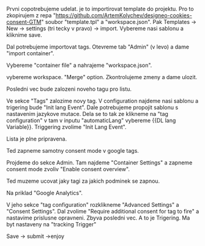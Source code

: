 Prvni copotrebujeme udelat. je to importirovat template do projektu. Pro to zkopirujem z repa "https://github.com/ArtemKolychev/designeo-cookies-consent-GTM" soubor "template.tpl" a "workspace.json". Pak Templates -> New -> settings (tri tecky v pravo) -> import. Vybereme nasi sablonu a kliknime save.

Dal potrebujeme importovat tags. Otevreme tab "Admin" (v levo) a dame "import container".

Vybereme "container file" a nahrajeme "workspace.json".

vybereme workspace. "Merge" option. Zkontrolujeme zmeny a dame ulozit.

Posledni vec bude zalozeni noveho tagu pro listu.

Ve sekce "Tags" zalozime novy tag. V configuration najdeme nasi sablonu a trigering bude "Init lang Event". Dale potrebujeme propojit sablonu s nastavenim jazykove mutace. Dela se to tak ze klikneme na "tag configuration" v tam v inputu "automaticLang" vybereme {{DL lang Variable}}. 
Triggering zvolime "Init Lang Event".

Lista je plne pripravena.

Ted zapneme samotny consent mode v google tags.

Projdeme do sekce Admin. Tam najdeme "Container Settings" a zapneme consent mode zvoliv "Enable consent overview".

Ted muzeme ucovat jaky tagi za jakich podminek se zapnou.

Na priklad "Google Analytics".

V jeho sekce "tag configuration" rozklikneme "Advanced Settings" a "Consent Settings". Dal zvolime "Require additional consent for tag to fire" a nastavime prislusne opravneni. Zbyva posledni vec. A to je Trigering. Ma byt nastaveny na "tracking Trigger"

Save -> submit ->enjoy
